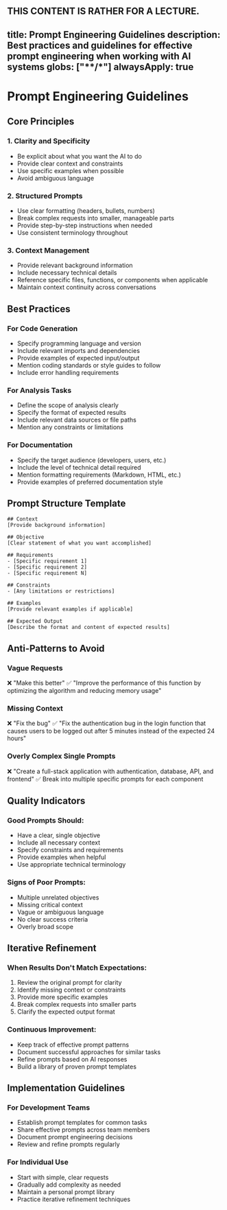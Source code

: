 THIS CONTENT IS RATHER FOR A LECTURE. 
---
title: Prompt Engineering Guidelines
description: Best practices and guidelines for effective prompt engineering when working with AI systems
globs: ["**/*"]
alwaysApply: true
---

# Prompt Engineering Guidelines

## Core Principles

### 1. Clarity and Specificity
- Be explicit about what you want the AI to do
- Provide clear context and constraints
- Use specific examples when possible
- Avoid ambiguous language

### 2. Structured Prompts
- Use clear formatting (headers, bullets, numbers)
- Break complex requests into smaller, manageable parts
- Provide step-by-step instructions when needed
- Use consistent terminology throughout

### 3. Context Management
- Provide relevant background information
- Include necessary technical details
- Reference specific files, functions, or components when applicable
- Maintain context continuity across conversations

## Best Practices

### For Code Generation
- Specify programming language and version
- Include relevant imports and dependencies
- Provide examples of expected input/output
- Mention coding standards or style guides to follow
- Include error handling requirements

### For Analysis Tasks
- Define the scope of analysis clearly
- Specify the format of expected results
- Include relevant data sources or file paths
- Mention any constraints or limitations

### For Documentation
- Specify the target audience (developers, users, etc.)
- Include the level of technical detail required
- Mention formatting requirements (Markdown, HTML, etc.)
- Provide examples of preferred documentation style

## Prompt Structure Template

```
## Context
[Provide background information]

## Objective
[Clear statement of what you want accomplished]

## Requirements
- [Specific requirement 1]
- [Specific requirement 2]
- [Specific requirement N]

## Constraints
- [Any limitations or restrictions]

## Examples
[Provide relevant examples if applicable]

## Expected Output
[Describe the format and content of expected results]
```

## Anti-Patterns to Avoid

### Vague Requests
❌ "Make this better"
✅ "Improve the performance of this function by optimizing the algorithm and reducing memory usage"

### Missing Context
❌ "Fix the bug"
✅ "Fix the authentication bug in the login function that causes users to be logged out after 5 minutes instead of the expected 24 hours"

### Overly Complex Single Prompts
❌ "Create a full-stack application with authentication, database, API, and frontend"
✅ Break into multiple specific prompts for each component

## Quality Indicators

### Good Prompts Should:
- Have a clear, single objective
- Include all necessary context
- Specify constraints and requirements
- Provide examples when helpful
- Use appropriate technical terminology

### Signs of Poor Prompts:
- Multiple unrelated objectives
- Missing critical context
- Vague or ambiguous language
- No clear success criteria
- Overly broad scope

## Iterative Refinement

### When Results Don't Match Expectations:
1. Review the original prompt for clarity
2. Identify missing context or constraints
3. Provide more specific examples
4. Break complex requests into smaller parts
5. Clarify the expected output format

### Continuous Improvement:
- Keep track of effective prompt patterns
- Document successful approaches for similar tasks
- Refine prompts based on AI responses
- Build a library of proven prompt templates

## Implementation Guidelines

### For Development Teams
- Establish prompt templates for common tasks
- Share effective prompts across team members
- Document prompt engineering decisions
- Review and refine prompts regularly

### For Individual Use
- Start with simple, clear requests
- Gradually add complexity as needed
- Maintain a personal prompt library
- Practice iterative refinement techniques
